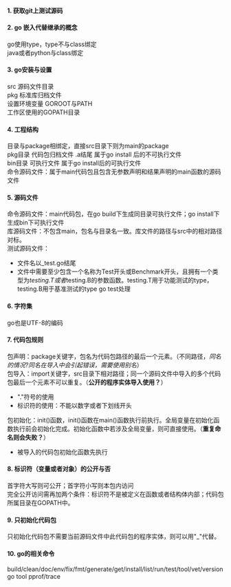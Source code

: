 #### 1. 获取git上测试源码  

#### 2. go 嵌入代替继承的概念  
go使用type，type不与class绑定  
java或者python与class绑定  

#### 3. go安装与设置
src 源码文件目录  
pkg 标准库归档文件  
设置环境变量 GOROOT与PATH  
工作区使用的GOPATH目录  

#### 4. 工程结构
目录与package相绑定，直接src目录下则为main的package  
pkg目录 代码包归档文件 .a结尾 属于go install 后的不可执行文件  
bin目录 可执行文件 属于go install后的可执行文件  
命令源码文件：属于main代码包且包含无参数声明和结果声明的main函数的源码文件  

#### 5. 源码文件
命令源码文件：main代码包，在go build下生成同目录可执行文件；go install下生成bin下可执行文件  
库源码文件：不包含main，包名与目录名一致。库文件的路径与src中的相对路径对标。  
测试源码文件：  
* 文件名以_test.go结尾
* 文件中需要至少包含一个名称为Test开头或Benchmark开头，且拥有一个类型为*testing.T或者*testing.B的参数函数。testing.T用于功能测试的type，testing.B用于基准测试的type
go test处理  

#### 6. 字符集
go也是UTF-8的编码  

#### 7. 代码包规则
包声明：package关键字，包名为代码包路径的最后一个元素。（不同路径，*同名的情况?同名在导入中会引起错误，需要使用别名*）  
包导入：import关键字，src目录下相对路径；同一个源码文件中导入的多个代码包最后一个元素不可以重复。（**公开的程序实体导入使用？**）  
* "."符号的使用  
* 标识符的使用：不能以数字或者下划线开头  

包初始化：init()函数，init()函数在main()函数执行前执行。全局变量在初始化函数执行前会初始化完成。初始化函数中若涉及全局变量，则可直接使用。（**重复命名则会失败？**）  
* 被导入的代码包初始化函数先执行  
	
#### 8. 标识符（变量或者对象）的公开与否
首字符大写则可公开；首字符小写则本包内访问  
完全公开访问需再加两个条件：标识符不是被定义在函数或者结构体内部；代码包所属目录在GOPATH中。  

#### 9. 只初始化代码包
只初始化代码包不需要当前源码文件中此代码包的程序实体，则可以用"_"代替。  

#### 10. go的相关命令
build/clean/doc/env/fix/fmt/generate/get/install/list/run/test/tool/vet/version  
go tool pprof/trace  
